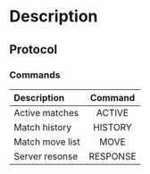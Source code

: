 # Description
## Protocol
### Commands
|Description|Command|
|:-----|:---:|
|Active matches| ACTIVE |
|Match history| HISTORY |
|Match move list| MOVE |
|Server resonse| RESPONSE  |
